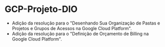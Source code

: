 # GCP-Projeto-DIO
 - Adição da resolução para o "Desenhando Sua Organização de Pastas e Projetos e Grupos de Acessos na Google Cloud Platform".
 - Adição da resolução para o "Definição de Orçamento de Billing na Google Cloud Platform".